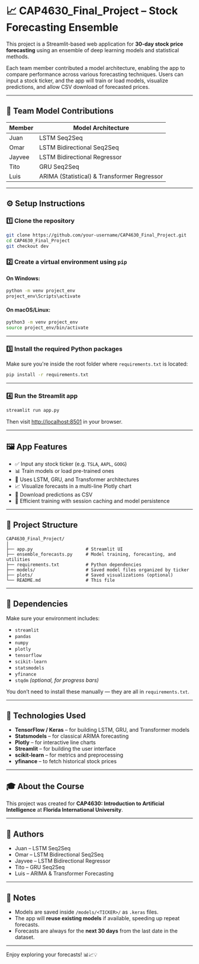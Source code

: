 # 📈 CAP4630_Final_Project – Stock Forecasting Ensemble

This project is a Streamlit-based web application for **30-day stock price forecasting** using an ensemble of deep learning models and statistical methods.

Each team member contributed a model architecture, enabling the app to compare performance across various forecasting techniques. Users can input a stock ticker, and the app will train or load models, visualize predictions, and allow CSV download of forecasted prices.

---

## 🧠 Team Model Contributions

| Member | Model Architecture                          |
| ------ | ------------------------------------------- |
| Juan   | LSTM Seq2Seq                                |
| Omar   | LSTM Bidirectional Seq2Seq                  |
| Jayvee | LSTM Bidirectional Regressor                |
| Tito   | GRU Seq2Seq                                 |
| Luis   | ARIMA (Statistical) & Transformer Regressor |

---

## ⚙️ Setup Instructions

### 1️⃣ Clone the repository

```bash
git clone https://github.com/your-username/CAP4630_Final_Project.git
cd CAP4630_Final_Project
git checkout dev
```

### 2️⃣ Create a virtual environment using `pip`

#### On Windows:

```bash
python -m venv project_env
project_env\Scripts\activate
```

#### On macOS/Linux:

```bash
python3 -m venv project_env
source project_env/bin/activate
```

---

### 3️⃣ Install the required Python packages

Make sure you're inside the root folder where `requirements.txt` is located:

```bash
pip install -r requirements.txt
```

---

### 4️⃣ Run the Streamlit app

```bash
streamlit run app.py
```

Then visit [http://localhost:8501](http://localhost:8501) in your browser.

---

## 🖼️ App Features

- ✅ Input any stock ticker (e.g. `TSLA`, `AAPL`, `GOOG`)
- 📊 Train models or load pre-trained ones
- 🧠 Uses LSTM, GRU, and Transformer architectures
- 📈 Visualize forecasts in a multi-line Plotly chart
- 💾 Download predictions as CSV
- 🚀 Efficient training with session caching and model persistence

---

## 📁 Project Structure

```
CAP4630_Final_Project/
│
├── app.py                    # Streamlit UI
├── ensemble_forecasts.py     # Model training, forecasting, and utilities
├── requirements.txt          # Python dependencies
├── models/                   # Saved model files organized by ticker
├── plots/                    # Saved visualizations (optional)
└── README.md                 # This file
```

---

## 🧩 Dependencies

Make sure your environment includes:

- `streamlit`
- `pandas`
- `numpy`
- `plotly`
- `tensorflow`
- `scikit-learn`
- `statsmodels`
- `yfinance`
- `stqdm` _(optional, for progress bars)_

You don’t need to install these manually — they are all in `requirements.txt`.

---

## 🧠 Technologies Used

- **TensorFlow / Keras** – for building LSTM, GRU, and Transformer models
- **Statsmodels** – for classical ARIMA forecasting
- **Plotly** – for interactive line charts
- **Streamlit** – for building the user interface
- **scikit-learn** – for metrics and preprocessing
- **yfinance** – to fetch historical stock prices

---

## 🎓 About the Course

This project was created for **CAP4630: Introduction to Artificial Intelligence** at **Florida International University**.

---

## 👥 Authors

- Juan – LSTM Seq2Seq
- Omar – LSTM Bidirectional Seq2Seq
- Jayvee – LSTM Bidirectional Regressor
- Tito – GRU Seq2Seq
- Luis – ARIMA & Transformer Forecasting

---

## 📌 Notes

- Models are saved inside `/models/<TICKER>/` as `.keras` files.
- The app will **reuse existing models** if available, speeding up repeat forecasts.
- Forecasts are always for the **next 30 days** from the last date in the dataset.

---

Enjoy exploring your forecasts! 📊📈💡
